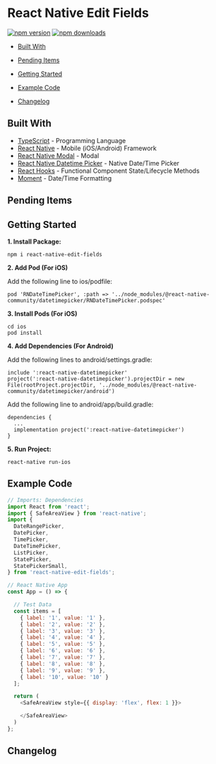 # React Native Edit Fields

[![npm version](https://badge.fury.io/js/react-native-edit-fields.svg)](https://badge.fury.io/js/react-native-edit-fields)
[![npm downloads](https://img.shields.io/npm/dm/react-native-edit-fields.svg)](https://www.npmjs.com/package/react-native-edit-fields)

*  [Built With](#built-with)
*  [Pending Items](#pending-items)
*  [Getting Started](#getting-started)
*  [Example Code](#example-code)

*  [Changelog](#changelog)

## Built With
* [TypeScript](https://github.com/microsoft/TypeScript) - Programming Language
* [React Native](https://facebook.github.io/react-native/) - Mobile (iOS/Android) Framework
* [React Native Modal](https://github.com/react-native-community/react-native-modal) - Modal
* [React Native Datetime Picker](https://github.com/react-native-community/react-native-datetimepicker) - Native Date/Time Picker
* [React Hooks](https://reactjs.org/docs/hooks-intro.html) - Functional Component State/Lifecycle Methods
* [Moment](https://github.com/moment/moment) - Date/Time Formatting

## Pending Items


## Getting Started
**1. Install Package:**
```
npm i react-native-edit-fields
```

**2. Add Pod (For iOS)**

Add the following line to ios/podfile:
```
pod 'RNDateTimePicker', :path => '../node_modules/@react-native-community/datetimepicker/RNDateTimePicker.podspec'
```

**3. Install Pods (For iOS)**
```
cd ios
pod install
```

**4. Add Dependencies (For Android)**

Add the following lines to android/settings.gradle:
```
include ':react-native-datetimepicker'
project(':react-native-datetimepicker').projectDir = new File(rootProject.projectDir, '../node_modules/@react-native-community/datetimepicker/android')
```

Add the following line to android/app/build.gradle:
```
dependencies {
  ...
  implementation project(':react-native-datetimepicker')
}
```

**5. Run Project:**
```
react-native run-ios
```


## Example Code
```javascript
// Imports: Dependencies
import React from 'react';
import { SafeAreaView } from 'react-native';
import {
  DateRangePicker,
  DatePicker,
  TimePicker,
  DateTimePicker,
  ListPicker,
  StatePicker,
  StatePickerSmall,
} from 'react-native-edit-fields';

// React Native App
const App = () => {

  // Test Data
  const items = [
    { label: '1', value: '1' },
    { label: '2', value: '2' },
    { label: '3', value: '3' },
    { label: '4', value: '4' },
    { label: '5', value: '5' },
    { label: '6', value: '6' },
    { label: '7', value: '7' },
    { label: '8', value: '8' },
    { label: '9', value: '9' },
    { label: '10', value: '10' }
  ];

  return (
    <SafeAreaView style={{ display: 'flex', flex: 1 }}>

    </SafeAreaView>
  )
};
```

<!-- ## Picker Types (iOS)
### 1. Date
<div align="center">
  <img src="/screenshots/ios/iosDate.gif" width="40%" height="40%" />
</div> -->

<!-- ## Picker Types (Android)
### 1. Date (Mode: Spinner)
<div align="center">
  <img src="/screenshots/android/androidDateSpinner.gif" width="40%" height="40%" />
</div> -->


## Changelog

